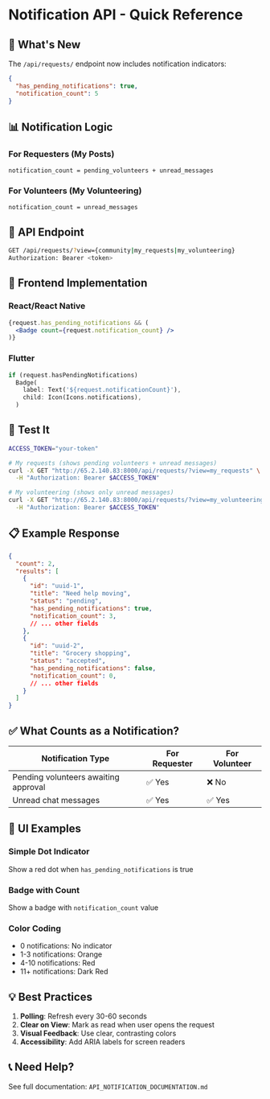 # Notification API - Quick Reference

## 🎯 What's New

The `/api/requests/` endpoint now includes notification indicators:

```json
{
  "has_pending_notifications": true,
  "notification_count": 5
}
```

## 📊 Notification Logic

### For Requesters (My Posts)
```
notification_count = pending_volunteers + unread_messages
```

### For Volunteers (My Volunteering)
```
notification_count = unread_messages
```

## 🔌 API Endpoint

```bash
GET /api/requests/?view={community|my_requests|my_volunteering}
Authorization: Bearer <token>
```

## 📱 Frontend Implementation

### React/React Native
```jsx
{request.has_pending_notifications && (
  <Badge count={request.notification_count} />
)}
```

### Flutter
```dart
if (request.hasPendingNotifications)
  Badge(
    label: Text('${request.notificationCount}'),
    child: Icon(Icons.notifications),
  )
```

## 🧪 Test It

```bash
ACCESS_TOKEN="your-token"

# My requests (shows pending volunteers + unread messages)
curl -X GET "http://65.2.140.83:8000/api/requests/?view=my_requests" \
  -H "Authorization: Bearer $ACCESS_TOKEN"

# My volunteering (shows only unread messages)
curl -X GET "http://65.2.140.83:8000/api/requests/?view=my_volunteering" \
  -H "Authorization: Bearer $ACCESS_TOKEN"
```

## 📋 Example Response

```json
{
  "count": 2,
  "results": [
    {
      "id": "uuid-1",
      "title": "Need help moving",
      "status": "pending",
      "has_pending_notifications": true,
      "notification_count": 3,
      // ... other fields
    },
    {
      "id": "uuid-2",
      "title": "Grocery shopping",
      "status": "accepted",
      "has_pending_notifications": false,
      "notification_count": 0,
      // ... other fields
    }
  ]
}
```

## ✅ What Counts as a Notification?

| Notification Type | For Requester | For Volunteer |
|-------------------|---------------|---------------|
| Pending volunteers awaiting approval | ✅ Yes | ❌ No |
| Unread chat messages | ✅ Yes | ✅ Yes |

## 🎨 UI Examples

### Simple Dot Indicator
Show a red dot when `has_pending_notifications` is true

### Badge with Count
Show a badge with `notification_count` value

### Color Coding
- 0 notifications: No indicator
- 1-3 notifications: Orange
- 4-10 notifications: Red
- 11+ notifications: Dark Red

## 💡 Best Practices

1. **Polling**: Refresh every 30-60 seconds
2. **Clear on View**: Mark as read when user opens the request
3. **Visual Feedback**: Use clear, contrasting colors
4. **Accessibility**: Add ARIA labels for screen readers

## 📞 Need Help?

See full documentation: `API_NOTIFICATION_DOCUMENTATION.md`
